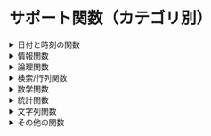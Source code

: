 # サポート関数（カテゴリ別）

<details><summary>日付と時刻の関数</summary><div>

| 関数                                                 | 説明              |
|:----------------------------------------------------|:-----------------|
| [DATE 関数](date-time.md#user-content-date-関数)     | 特定の日付を表す シリアル値を返します。|
| [DATESTRING 関数](date-time.md##DATESTRING)          | シリアル値を日付の文字列に変換します。|
| [DATEVALUE 関数](date-time.md#DATEVALUE)             | 文字列として格納された日付をシリアル値に変換します。| 
| [DAY 関数](date-time.md#DAY)                         | 日付の日情報を返します。|
| [DAYS 関数](date-time.md#DAYS)                       | 2 つの日付間の日数を返します。|
| [DAYS360 関数](date-time.md#DAYS360)                 | 一部の会計計算に使用される 1 年 360 日の計算方式に基づいて、2 つの日付の間の日数を返します。|
| [EDATE 関数](date-time.md#EDATE)                     | 開始日から起算して、指定された月数だけ前または後の日付に対応するシリアル値を返します。|
| [EOMONTH 関数](date-time.md#EOMONTH)                 | 開始日から起算して、指定された月数だけ前または後の月の最終日に対応するシリアル値を返します。|
| [HOUR 関数](date-time.md#HOUR)                       | 時刻から時間の値を返します。|
| [ISODATESTRING 関数](date-time.md#ISODATESTRING)     | シリアル値を ISO 8601 の UTC 日付書式に変換します。|
| [ISOWEEKNUM 関数](date-time.md#ISOWEEKNUM)           | 指定された日付のその年における ISO 週番号を返します。|
| [MINUTE 関数](date-time.md#MINUTE)                   | 時刻の分を返します。 |
| [MONTH 関数](date-time.md#MONTH)                     | 日付の月を返します。|
| [NETWORKDAYS 関数](date-time.md#NETWORKDAYS)         | 開始日から終了日までの期間に含まれる稼動日の日数を返します。| 
| [NETWORKDAYSINTL 関数](date-time.md#NETWORKDAYSINTL) | 週末の曜日とその日数を示すパラメーターを使用して、2 つの日付の間の稼働日数を返します。|
| [NOW 関数](date-time.md#NOW)                         | 現在を表すシリアル値を返します。|
| [SECOND 関数](date-time.md#SECOND)                   | 時刻の秒を返します。|
| [TIME 関数](date-time.md#TIME)                       | 指定した時刻に対応するシリアル値を返します。|
| [TIMESTRING 関数](date-time.md#TIMESTRING)           | シリアル値を時刻の文字列に変換します。|
| [TIMEVALUE 関数](date-time.md#TIMEVALUE)             | 文字列で表された時刻をシリアル値に変換します。|
| [TODAY 関数](date-time.md#TODAY)                     | 現在の日付に対応するシリアル値を返します。|
| [WEEKDAY 関数](date-time.md#WEEKDAY)                 | 日付に対応する曜日を返します。|
| [WEEKNUM 関数](date-time.md#WEEKNUM)                 | 特定の日付が第何週目に当たるかを返します。|
| [WORKDAY 関数](date-time.md#WORKDAY)                 | 開始日から起算して、指定された稼動日数だけ前または後の日付に対応するシリアル値を返します。|
| [WORKDAYINTL 関数](date-time.md#WORKDAYINTL)         | 週末パラメーターを使用して、開始日から起算して指定した稼働日数だけ前または後の日付のシリアル値を返します。|
| [YEAR 関数](date-time.md#YEAR)                       | 日付に対応する年を返します。|
| [YEARFRAC 関数](date-time.md#YEARFRAC)               | 2 つの日付間の期間の数値で表される年の比率を計算します。|

</div></details>

<details><summary>情報関数</summary><div>

| 関数                                                 | 説明              |
|:----------------------------------------------------|:-----------------|
| [ISBLANK 関数](information.md#ISBLANK)              |テストの対象の値が空のとき TRUE を返します。|
| [ISERROR 関数](information.md#ISERROR)              |テストの対象の値がエラーを示す値のとき TRUE を返します。|
| [ISEVEN 関数](information.md#ISEVEN)                |テストの対象の値が偶数のとき TRUE を返します。|
| [ISODD 関数](information.md#ISODD)                  |テストの対象の値が奇数のとき TRUE を返します。|

</div></details>

<details><summary>論理関数</summary><div>

| 関数                                                 | 説明              |
|:----------------------------------------------------|:-----------------|
| [AND 関数](logical.md#AND)                           | すべての引数が TRUE のときに TRUE を返します。|
| [FALSE 関数](logical.md#FALSE)                       | 論理値 FALSE を返します。|
| [IF 関数](logical.md#IF)                             | 値または数式が条件を満たしているかどうかを判定します。|
| [IFERROR 関数](logical.md#IFERROR)                   | 数式の結果がエラーの場合は指定した値を返し、それ以外の場合は数式の結果を返します。|
| [NOT 関数](logical.md#NOT)                           | 引数の論理値を反転させます。|
| [OR 関数](logical.md#OR)                             | いずれかの引数が TRUE のときに TRUE を返します。|
| [SWITCH 関数](logical.md#SWITCH)                     | 式に対して値の一覧を評価し、最初に一致する値に対応する結果を返します。|
| [TRUE 関数](logical.md#TRUE)                         | 論理値 TRUE を返します。 |
| [XOR 関数](logical.md#XOR)                           | すべての引数の排他的論理和を返します。|

</div></details>

<details><summary>検索/行列関数</summary><div>

| 関数                                                 | 説明              |
|:----------------------------------------------------|:-----------------|
| [CHOOSE 関数](lookup-matrix.md#CHOOSE)               | 引数リストの値の中から特定の値を 1 つ選択します。|
| [INDEX 関数](lookup-matrix.md#INDEX)                 | 行番号で指定される配列の要素の値を返します。|
| [ROWS 関数](lookup-matrix.md#ROWS)                   | 配列の行数を返します。|

</div></details>

<details><summary>数学関数</summary><div>

| 関数                                                 | 説明              |
|:----------------------------------------------------|:-----------------|
| [ABS 関数](math-trig.md#ABS)                         | 数値の絶対値を返します。|
| [CEILING 関数](math-trig.md#CEILING)                 | 指定された基準値の倍数のうち、最も近い値に数値を切り上げます。|
| [CEILINGMATH 関数](math-trig.md#CEILINGMATH)         | 数値を最も近い整数、または基準値の倍数で最も近い数に切り上げます。|
| [CEILINGPRECISE 関数](math-trig.md#CEILINGPRECISE)   | 数値を最も近い整数、または基準値の倍数で最も近い数に切り上げます。|
| [EVEN 関数](math-trig.md#EVEN)                       | 指定した数値を最も近い偶数に切り上げた数値を返します。|
| [FACT 関数](math-trig.md#FACT)                       | 数値の階乗を返します。|
| [FACTDOUBLE 関数](math-trig.md#FACTDOUBLE)           | 数値の二重階乗を返します。|
| [FLOOR 関数](math-trig.md#FLOOR)                     | 数値を指定された桁数で切り捨てます。|
| [FLOORMATH 関数](math-trig.md#FLOORMATH)             | 指定された基準値の倍数のうち、最も近い値に数値を切り捨てます。|
| [FLOOPRECISE 関数](math-trig.md#FLOOPRECISE)         | 指定された基準値の倍数のうち、最も近い値に数値を切り捨てます。|
| [INT 関数](math-trig.md#INT)                         | 指定された数値を最も近い整数に切り捨てます。|
| [ISOCEILING 関数](math-trig.md#ISOCEILING)           | 数値を最も近い整数、または基準値の倍数で最も近い数に切り上げます。|
| [MOD 関数](math-trig.md#MOD)                         | 数値を除数で割ったときの剰余を返します。 |
| [MROUND 関数](math-trig.md#MROUND)                   | 指定された値の倍数になるように丸められた数値を返します。|
| [ODD 関数](math-trig.md#ODD)                         | 数値を切り上げて、最も近い奇数にします。|
| [POWER 関数](math-trig.md#POWER)                     | 数値のべき乗を返します。|
| [PRODUCT 関数](math-trig.md#PRODUCT)                 | 引数として指定されたすべての数値を積算し、その積を返します。|
| [QUOTIENT 関数](math-trig.md#QUOTIENT)               | 除算の商の整数部を返します。|
| [ROUND 関数](math-trig.md#ROUND)                     | 数値を四捨五入して指定された桁数にします。|
| [ROUNDDOWN 関数](math-trig.md#ROUNDDOWN)             | 数値を指定された桁数で切り捨てます。|
| [ROUNDUP 関数](math-trig.md#ROUNDUP)                 | 数値を指定された桁数に切り上げます。|
| [SQRT 関数](math-trig.md#SQRT)                       | 正の平方根を返します。|
| [SUM 関数](math-trig.md#SUM)                         | 引数を合計します。|
| [SUMIF 関数](math-trig.md#SUMIF)                     | 指定した条件を満たす範囲内の値を合計します。|
| [SUMIFS 関数](math-trig.md#SUMIFS)                   | 複数の検索条件に一致するすべての引数を合計します。|
| [TRUNC 関数](math-trig.md#TRUNC)                     | 数値の小数部を切り捨てて、整数または指定した桁数に変換します。|

</div></details>

<details><summary>統計関数</summary><div>

| 関数                                                 | 説明              |
|:----------------------------------------------------|:-----------------|
| [AVEDEV 関数](stastical.md#AVEDEV)                   | データ全体の平均値に対するそれぞれのデータの絶対偏差の平均を返します。|
| [AVERAGE 関数](stastical.md#AVERAGE)                 | 引数の平均 (算術平均) を返します。|
| [AVERAGEA 関数](stastical.md#AVERAGEA)               | 数値、文字列、および論理値を含む引数の平均値を返します。|
| [AVERAGEIF 関数](stastical.md#AVERAGEIF)             | 範囲内の条件に一致するすべての値の平均値 (算術平均) を返します。|
| [AVERAGEIFS 関数](stastical.md#AVERAGEIFS)           | 複数の範囲内の条件に一致するすべての値の平均値 (算術平均) を返します。|
| [COUNT 関数](stastical.md#COUNT)                     | 引数リストの各項目に含まれる数値の個数を返します。|
| [COUNTA 関数](stastical.md#COUNTA)                   | 範囲に含まれる空白ではない引数リストに含まれる数値の個数を返します。|
| [COUNTBLANK 関数](stastical.md#COUNTBLANK)           | 指定された範囲に含まれる空白フィールドの個数を返します。|
| [COUNTIF 関数](stastical.md#COUNTIF)                 | 1 つの検索条件に一致する範囲内のフィールドの個数を返します。|
| [COUNTIFS 関数](stastical.md#COUNTIFS)               | 複数の検索条件に一致する範囲内のフィールドの個数を返します。|
| [LARGE 関数](stastical.md#LARGE)                     | 指定されたデータの中で k 番目に大きなデータを返します。|
| [MAX 関数](stastical.md#MAX)                         | 一連の引数のうち、最大の数値を返します。|
| [MAXIFS 関数](stastical.md#MAXIFS)                   | 条件セットで指定されたデータの中の最大値を返します。|
| [MODE.SNGL 関数](stastical.md#MODE.SNGL)             | 引数リストに含まれる数値データの中で、最も頻繁に出現する値 (モード) を返します。|
| [MODE.MULT 関数](stastical.md#MODE.MULT)             | 引数リストに含まれる数値データの中で、最も頻繁に出現する値 (モード) を配列で返します。|
| [MEDIAN 関数](stastical.md#MEDIAN)                   | 引数リストに含まれる数値のメジアン (中央値) を返します。|
| [MIN 関数](stastical.md#MIN)                         | 一連の引数のうち、最小の数値を返します。|
| [MINIFS 関数](stastical.md#MINIFS)                   | 条件セットで指定されたデータの中の最小値を返します。|
| [PERCENTILEEXC 関数](stastical.md#PERCENTILEEXC)     | 特定の範囲に含まれるデータの第 k 百分位数に当たる値を返します (k は 0 より大きく 1 より小さい値)。|
| [PERCENTILEINC 関数](stastical.md#PERCENTILEINC)     | 特定の範囲に含まれるデータの第 k 百分位数に当たる値を返します。|
| [PERCENTRANKEXC 関数](stastical.md#PERCENTRANKEXC)   | 配列内での値の順位を百分率 (0 より大きく 1 より小さい) で返します。|
| [PERCENTRANKINC 関数](stastical.md#PERCENTRANKINC)   | 配列内での値の順位を百分率 (0 ～ 1、0 および 1 を含む) で返します。|
| [QUARTILEEXC 関数](stastical.md#QUARTILEEXC)         | 0 ～ 1 の間 (0 および 1 を除く) の百分率の値に基づいて、データの配列の四分位数を返します。|
| [QUARTILEINC 関数](stastical.md#QUARTILEINC)         | 0 ～ 1 の間 (0 および 1 を含む) の百分率の値に基づいて、データの配列の四分位数を返します。|
| [RANK.AVG 関数](stastical.md#RANK.AVG)               | 数値のリストの中で、指定した数値の序列を返します。|
| [RANK.EQ 関数](stastical.md#RANK.EQ)                 | 数値のリストの中で、指定した数値の序列を返します。|
| [SMALL 関数](stastical.md#SMALL)                     | 指定されたデータの中で、k 番目に小さなデータを返します。 |
| [STDEV.P 関数](stastical.md#STDEV.P)                 | 引数を母集団全体と見なし、母集団の標準偏差を返します。|
| [STDEV.S 関数](stastical.md#STDEV.S)                 | 引数を正規母集団の標本と見なし、標本に基づいて母集団の標準偏差の推定値を返します。|
| [TRIMMEAN 関数](stastical.md#TRIMMEAN)               | データの中間項の平均を返します。|
| [VAR.P 関数](stastical.md#VAR.P)                     | 引数を母集団全体と見なし、母集団の分散 (標本分散) を返します。|
| [VAR.S 関数](stastical.md#VAR.S)                     | 標本に基づいて母集団の分散の推定値 (不偏分散) を返します。|

</div></details>

<details><summary>文字列関数</summary><div>

| 関数                                                 | 説明              |
|:----------------------------------------------------|:-----------------|
| [CHAR 関数](text.md#CHAR)                            | 数値で指定された文字を返します。|
| [CODE 関数](text.md#CODE)                            | テキスト文字列内の先頭文字の数値コードを返します。|
| [CONCAT 関数](text.md#CONCAT)                        | 複数の文字列を結合して 1 つの文字列にまとめます。|
| [CONCATENATE 関数](text.md#CONCATENATE)              | 複数の文字列を結合して 1 つの文字列にまとめます。|
| [DOLLAR 関数](text.md#DOLLAR)                        | 数値を四捨五入し、通貨書式を設定した文字列に変換します。|
| [EXACT 関数](text.md#EXACT)                          | 2 つの文字列が等しいかどうかを判定します。|
| [FIND 関数](text.md#FIND)                            | 指定された文字列を他の文字列の中で検索します。|
| [FIXED 関数](text.md#FIXED)                          | 数値を四捨五入し、書式設定した文字列に変換します。|
| [LEFT 関数](text.md#LEFT)                            | 文字列の先頭から指定された数の文字を返します。|
| [LEN 関数](text.md#LEN)                              | 文字列の文字数を返します。|
| [LOWER 関数](text.md#LOWER)                          | 文字列に含まれる英大文字をすべて小文字に変換します。|
| [MID 関数](text.md#MID)                              | 文字列の指定された位置から指定された文字数の文字を返します。|
| [PROPER 関数](text.md#PROPER)                        | 文字列に含まれる英単語の先頭文字だけを大文字に変換します。|
| [REPLACE 関数](text.md#REPLACE)                      | 文字列中の指定された数の文字を他の文字に置き換えます。|
| [REPT 関数](text.md#REPT)                            | 文字列を指定された回数だけ繰り返して表示します。|
| [RIGHT 関数](text.md#RIGHT)                          | 文字列の末尾 (右端) から指定された文字数の文字を返します。|
| [SEARCH 関数](text.md#SEARCH)                        | 指定された文字列を他の文字列の中で検索します。大文字と小文字は区別されません。|
| [SUBSTITUTE 関数](text.md#SUBSTITUTE)                | 文字列中の指定された文字を他の文字に置き換えます。|
| [TEXTJOIN 関数](text.md#TEXTJOIN)                    | 複数の範囲や文字列からのテキストを結合し、結合する各テキスト値の間に指定した区切り記号を挿入します。|
| [TRIM 関数](text.md#TRIM)                            | 文字列から余分なスペースを削除します。|
| [UPPER 関数](text.md#UPPER)                          | 文字列を大文字に変換します。|
| [YEN 関数](text.md#YEN)                              | 数値を四捨五入し、通貨書式を設定した文字列に変換します。|

</div></details>

<details><summary>その他の関数</summary><div>

| 関数                                                 | 説明              |
|:----------------------------------------------------|:-----------------|
| [UNIQUE 関数](miscellaneous.md#UNIQUE)               | 重複しない値を抽出します。|
| [NULL 関数](miscellaneous.md#NULL)                   | NULL を返します。|

</div></details>